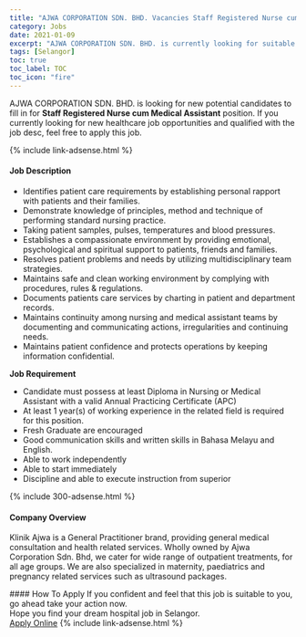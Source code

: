 ```yaml
---
title: "AJWA CORPORATION SDN. BHD. Vacancies Staff Registered Nurse cum Medical Assistant" 
category: Jobs 
date: 2021-01-09 
excerpt: "AJWA CORPORATION SDN. BHD. is currently looking for suitable person to fill in the Staff Registered Nurse cum Medical Assistant which positioned at Selangor" 
tags: [Selangor] 
toc: true 
toc_label: TOC 
toc_icon: "fire" 
--- 
```


<p>AJWA CORPORATION SDN. BHD. is looking for new potential candidates to fill in for <b>Staff Registered Nurse cum Medical Assistant</b> position. If you currently looking for new healthcare job opportunities and qualified with the job desc, feel free to apply this job.
</p>{% include link-adsense.html %} 
<div><div><h4>Job Description</h4></div><div><div><span><div><ul><li>Identifies patient care requirements by establishing personal rapport with patients and their families.</li><li>Demonstrate knowledge of principles, method and technique of performing standard nursing practice.</li><li>Taking patient samples, pulses, temperatures and blood pressures.</li><li>Establishes a compassionate environment by providing emotional, psychological and spiritual support to patients, friends and families.</li><li>Resolves patient problems and needs by utilizing multidisciplinary team strategies.</li><li>Maintains safe and clean working environment by complying with procedures, rules &amp; regulations.</li><li>Documents patients care services by charting in patient and department records.</li><li>Maintains continuity among nursing and medical assistant teams by documenting and communicating actions, irregularities and continuing needs.</li><li>Maintains patient confidence and protects operations by keeping information confidential.</li></ul><p><strong>Job Requirement</strong></p><ul><li>Candidate must possess at least Diploma in Nursing or Medical Assistant with a valid Annual Practicing Certificate (APC)</li><li>At least 1 year(s) of working experience in the related field is required for this position.</li><li>Fresh Graduate are encouraged</li><li>Good communication skills and written skills in Bahasa Melayu and English.</li><li>Able to work independently</li><li>Able to start immediately</li><li>Discipline and able to execute instruction from superior</li></ul></div></span></div></div></div> 
{% include 300-adsense.html %} 
<div><div><h4>Company Overview</h4></div><div><div><span><div><p>Klinik Ajwa is a General Practitioner brand, providing general medical consultation and health related services. Wholly owned by Ajwa Corporation Sdn. Bhd, we cater for wide range of outpatient treatments, for all age groups. We are also specialized in maternity, paediatrics and pregnancy related services such as ultrasound packages.</p></div></span></div></div></div> 
#### How To Apply 
If you confident and feel that this job is suitable to you, go ahead take your action now. <br/> 
Hope you find your dream hospital job in Selangor. <br/> 
<a href="https://www.jobstreet.com.my/en/job/staff-registered-nurse-cum-medical-assistant-4453409?jobId=jobstreet-my-job-4453409&sectionRank=7&token=0~ac411036-0be5-4354-b179-c7f28787ebbe&fr=SRP%20View%20In%20New%20Ta" class="btn btn--warning" target="_blank" rel="nofollow noopenner">Apply Online</a> 
{% include link-adsense.html %} 